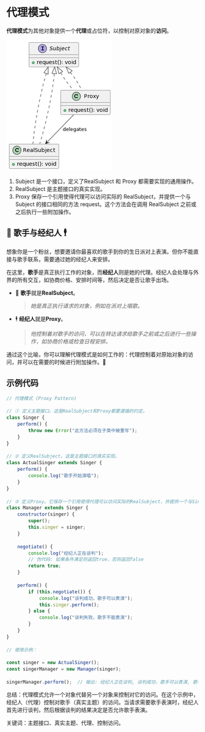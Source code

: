 # 代理模式

**代理模式**为其他对象提供一个**代理**或占位符，以控制对原对象的**访问**。

![](img/20231011141326.png)

1. Subject 是一个接口，定义了RealSubject 和 Proxy 都需要实现的通用操作。
2. RealSubject 是主题接口的真实实现。
3. Proxy 保存一个引用使得代理可以访问实际的 RealSubject，并提供一个与 Subject 的接口相同的方法 request。这个方法会在调用 RealSubject 之前或之后执行一些附加操作。

## 🎤 歌手与经纪人 🕴️

想象你是一个粉丝，想要邀请你最喜欢的歌手到你的生日派对上表演。但你不能直接与歌手联系，需要通过她的经纪人来安排。

在这里，**歌手**是真正执行工作的对象，而**经纪人**则是她的代理。经纪人会处理与外界的所有交互，如协商价格、安排时间等，然后决定是否让歌手出场。

- 🎵 **歌手**就是**RealSubject**。
  > _她是真正执行请求的对象，例如在派对上唱歌。_

- 🕴️ **经纪人**就是**Proxy**。
  > _他控制着对歌手的访问，可以在转达请求给歌手之前或之后进行一些操作，如协商价格或检查日程安排。_

通过这个比喻，你可以理解代理模式是如何工作的：代理控制着对原始对象的访问，并可以在需要的时候进行附加操作。🌟

## 示例代码

```javascript
// 代理模式 (Proxy Pattern)

// ① 定义主题接口。这是RealSubject和Proxy都要遵循的约定。
class Singer {
    perform() {
        throw new Error("此方法必须在子类中被重写");
    }
}

// ② 定义RealSubject。这是主题接口的真实实现。
class ActualSinger extends Singer {
    perform() {
        console.log("歌手开始演唱");
    }
}

// ③ 定义Proxy。它保存一个引用使得代理可以访问实际的RealSubject，并提供一个与Singer接口相同的方法perform。
class Manager extends Singer {
    constructor(singer) {
        super();
        this.singer = singer;
    }

    negotiate() {
        console.log("经纪人正在谈判");
        // 伪代码: 如果条件满足则返回true，否则返回false
        return true;
    }

    perform() {
        if (this.negotiate()) {
            console.log("谈判成功，歌手可以表演");
            this.singer.perform();
        } else {
            console.log("谈判失败，歌手不能表演");
        }
    }
}

// 使用示例：

const singer = new ActualSinger();
const singerManager = new Manager(singer);

singerManager.perform();  // 输出: 经纪人正在谈判, 谈判成功，歌手可以表演, 歌手开始演唱

```

总结：代理模式允许一个对象代替另一个对象来控制对它的访问。在这个示例中，经纪人（代理）控制对歌手（真实主题）的访问。当请求需要歌手表演时，经纪人首先进行谈判，然后根据谈判的结果决定是否允许歌手表演。

关键词：主题接口、真实主题、代理、控制访问。
